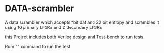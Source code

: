 # DATA-scrambler
A data scrambler which accepts *bit dat and 32 bit entropy and scrambles it using 16 primary LFSRs and 2 Secondary LFSRs

this Project includes both Verilog design and Test-bench to run tests.

Rum "" command to run the test
